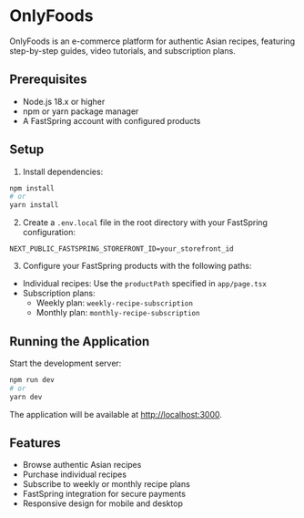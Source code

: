 # OnlyFoods

OnlyFoods is an e-commerce platform for authentic Asian recipes, featuring step-by-step guides, video tutorials, and subscription plans.

## Prerequisites

- Node.js 18.x or higher
- npm or yarn package manager
- A FastSpring account with configured products

## Setup

1. Install dependencies:
```bash
npm install
# or
yarn install
```

2. Create a `.env.local` file in the root directory with your FastSpring configuration:
```env
NEXT_PUBLIC_FASTSPRING_STOREFRONT_ID=your_storefront_id
```

3. Configure your FastSpring products with the following paths:
- Individual recipes: Use the `productPath` specified in `app/page.tsx`
- Subscription plans:
  - Weekly plan: `weekly-recipe-subscription`
  - Monthly plan: `monthly-recipe-subscription`

## Running the Application

Start the development server:

```bash
npm run dev
# or
yarn dev
```

The application will be available at [http://localhost:3000](http://localhost:3000).

## Features

- Browse authentic Asian recipes
- Purchase individual recipes
- Subscribe to weekly or monthly recipe plans
- FastSpring integration for secure payments
- Responsive design for mobile and desktop
